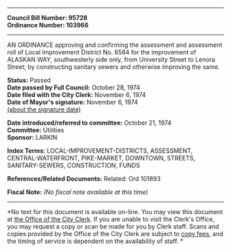 * * * * *  
  
**Council Bill Number: [](#h0)[](#h2)95728**   
**Ordinance Number: 103966**  
  
* * * * *  
  
AN ORDINANCE approving and confirming the assessment and assessment roll of Local Improvement District No. 6584 for the improvement of ALASKAN WAY, southwesterly side only, from University Street to Lenora Street; by constructing sanitary sewers and otherwise improving the same.  
  
**Status:** Passed   
**Date passed by Full Council:** October 28, 1974   
**Date filed with the City Clerk:** November 6, 1974   
**Date of Mayor's signature:** November 6, 1974   
[(about the signature date)](/~public/approvaldate.htm)   
  
  
**Date introduced/referred to committee:** October 21, 1974   
**Committee:** Utilities   
**Sponsor:** LARKIN   
  
**Index Terms:** LOCAL-IMPROVEMENT-DISTRICTS, ASSESSMENT, CENTRAL-WATERFRONT, PIKE-MARKET, DOWNTOWN, STREETS, SANITARY-SEWERS, CONSTRUCTION, FUNDS  
  
**References/Related Documents:** Related: Ord 101893  
  
**Fiscal Note:** *(No fiscal note available at this time)*  
  
* * * * *  
  
*No text for this document is available on-line. You may view this document at [the Office of the City Clerk](http://www.seattle.gov/leg/clerk/contactUs.htm). If you are unable to visit the Clerk's Office, you may request a copy or scan be made for you by Clerk staff. Scans and copies provided by the Office of the City Clerk are subject to [copy fees](http://clerk.seattle.gov/~public/clerkfees.htm), and the timing of service is dependent on the availability of staff. *  
  
  
